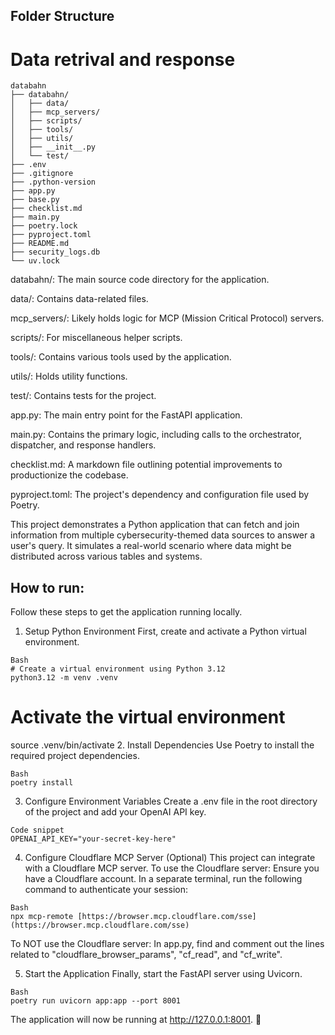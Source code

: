 ## Folder Structure
# Data retrival and response

```
databahn
├── databahn/
│   ├── data/
│   ├── mcp_servers/
│   ├── scripts/
│   ├── tools/
│   ├── utils/
│   ├── __init__.py
│   └── test/
├── .env
├── .gitignore
├── .python-version
├── app.py
├── base.py
├── checklist.md
├── main.py
├── poetry.lock
├── pyproject.toml
├── README.md
├── security_logs.db
└── uv.lock
```

databahn/: The main source code directory for the application.

data/: Contains data-related files.

mcp_servers/: Likely holds logic for MCP (Mission Critical Protocol) servers.

scripts/: For miscellaneous helper scripts.

tools/: Contains various tools used by the application.

utils/: Holds utility functions.

test/: Contains tests for the project.

app.py: The main entry point for the FastAPI application.

main.py: Contains the primary logic, including calls to the orchestrator, dispatcher, and response handlers.

checklist.md: A markdown file outlining potential improvements to productionize the codebase.

pyproject.toml: The project's dependency and configuration file used by Poetry.

This project demonstrates a Python application that can fetch and join information from multiple cybersecurity-themed data sources to answer a user's query. It simulates a real-world scenario where data might be distributed across various tables and systems.


## How to run:

Follow these steps to get the application running locally.

1. Setup Python Environment
First, create and activate a Python virtual environment.

```
Bash
# Create a virtual environment using Python 3.12
python3.12 -m venv .venv
```

# Activate the virtual environment
source .venv/bin/activate
2. Install Dependencies
Use Poetry to install the required project dependencies.

```
Bash
poetry install
```

3. Configure Environment Variables
Create a .env file in the root directory of the project and add your OpenAI API key.
```
Code snippet
OPENAI_API_KEY="your-secret-key-here"
```

4. Configure Cloudflare MCP Server (Optional)
This project can integrate with a Cloudflare MCP server.
To use the Cloudflare server:
Ensure you have a Cloudflare account.
In a separate terminal, run the following command to authenticate your session:
```
Bash
npx mcp-remote [https://browser.mcp.cloudflare.com/sse](https://browser.mcp.cloudflare.com/sse)
```
To NOT use the Cloudflare server:
In app.py, find and comment out the lines related to "cloudflare_browser_params", "cf_read", and "cf_write".

5. Start the Application
Finally, start the FastAPI server using Uvicorn.
```
Bash
poetry run uvicorn app:app --port 8001
```

The application will now be running at http://127.0.0.1:8001. 🚀